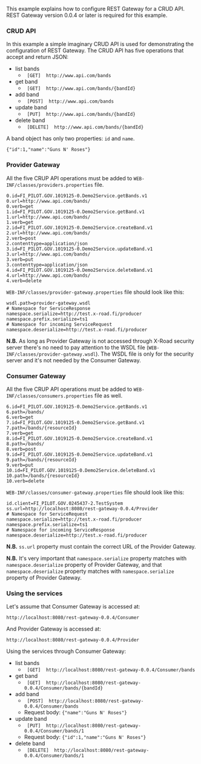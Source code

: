 This example explains how to configure REST Gateway for a CRUD API. REST Gateway version 0.0.4 or later is required for this example.

### CRUD API

In this example a simple imaginary CRUD API is used for demonstrating the configuration of REST Gateway. The CRUD API has five operations that accept and return JSON:

* list bands
  * ``` [GET]  http://www.api.com/bands```
* get band
  * ``` [GET]  http://www.api.com/bands/{bandId}```
* add band
  * ``` [POST]  http://www.api.com/bands```
* update band
  * ``` [PUT]  http://www.api.com/bands/{bandId}```
* delete band
  * ``` [DELETE]  http://www.api.com/bands/{bandId}```

A band object has only two properties: ```id``` and ```name```.

```
{"id":1,"name":"Guns N' Roses"}
```

### Provider Gateway

All the five CRUP API operations must be added to ```WEB-INF/classes/providers.properties``` file.

```
0.id=FI_PILOT.GOV.1019125-0.Demo2Service.getBands.v1
0.url=http://www.api.com/bands/
0.verb=get
1.id=FI_PILOT.GOV.1019125-0.Demo2Service.getBand.v1
1.url=http://www.api.com/bands/
1.verb=get
2.id=FI_PILOT.GOV.1019125-0.Demo2Service.createBand.v1
2.url=http://www.api.com/bands/
2.verb=post
2.contenttype=application/json
3.id=FI_PILOT.GOV.1019125-0.Demo2Service.updateBand.v1
3.url=http://www.api.com/bands/
3.verb=put
3.contenttype=application/json
4.id=FI_PILOT.GOV.1019125-0.Demo2Service.deleteBand.v1
4.url=http://www.api.com/bands/
4.verb=delete
```

```WEB-INF/classes/provider-gateway.properties``` file should look like this:

```
wsdl.path=provider-gateway.wsdl
# Namespace for ServiceResponse
namespace.serialize=http://test.x-road.fi/producer
namespace.prefix.serialize=ts1
# Namespace for incoming ServiceRequest
namespace.deserialize=http://test.x-road.fi/producer
```

**N.B.** As long as Provider Gateway is not accessed through X-Road security server there's no need to pay attention to the WSDL file (```WEB-INF/classes/provider-gateway.wsdl```). The WSDL file is only for the security server and it's not needed by the Consumer Gateway.
### Consumer Gateway

All the five CRUP API operations must be added to ```WEB-INF/classes/consumers.properties``` file as well.

```
6.id=FI_PILOT.GOV.1019125-0.Demo2Service.getBands.v1
6.path=/bands/
6.verb=get
7.id=FI_PILOT.GOV.1019125-0.Demo2Service.getBand.v1
7.path=/bands/{resourceId}
7.verb=get
8.id=FI_PILOT.GOV.1019125-0.Demo2Service.createBand.v1
8.path=/bands/
8.verb=post
9.id=FI_PILOT.GOV.1019125-0.Demo2Service.updateBand.v1
9.path=/bands/{resourceId}
9.verb=put
10.id=FI_PILOT.GOV.1019125-0.Demo2Service.deleteBand.v1
10.path=/bands/{resourceId}
10.verb=delete
```

```WEB-INF/classes/consumer-gateway.properties``` file should look like this:

```
id.client=FI_PILOT.GOV.0245437-2.TestSystem
ss.url=http://localhost:8080/rest-gateway-0.0.4/Provider
# Namespace for ServiceRequest
namespace.serialize=http://test.x-road.fi/producer
namespace.prefix.serialize=ts1
# Namespace for incoming ServiceResponse
namespace.deserialize=http://test.x-road.fi/producer
```
**N.B.** ```ss.url``` property must contain the correct URL of the Provider Gateway.

**N.B.** It's very important that ```namespace.serialize``` property matches with ```namespace.deserialize``` property of Provider Gateway, and that ```namespace.deserialize``` property matches with ```namespace.serialize``` property of Provider Gateway.

### Using the services

Let's assume that Consumer Gateway is accessed at:

```
http://localhost:8080/rest-gateway-0.0.4/Consumer
```

And Provider Gateway is accessed at:

```
http://localhost:8080/rest-gateway-0.0.4/Provider
```

Using the services through Consumer Gateway:

* list bands
  * ``` [GET]  http://localhost:8080/rest-gateway-0.0.4/Consumer/bands```
* get band
  * ``` [GET]  http://localhost:8080/rest-gateway-0.0.4/Consumer/bands/{bandId}```
* add band
  * ``` [POST]  http://localhost:8080/rest-gateway-0.0.4/Consumer/bands```
  * Request body: ```{"name":"Guns N' Roses"}```
* update band
  * ``` [PUT]  http://localhost:8080/rest-gateway-0.0.4/Consumer/bands/1```
  * Request body: ```{"id":1,"name":"Guns N' Roses"}```
* delete band
  * ``` [DELETE]  http://localhost:8080/rest-gateway-0.0.4/Consumer/bands/1```